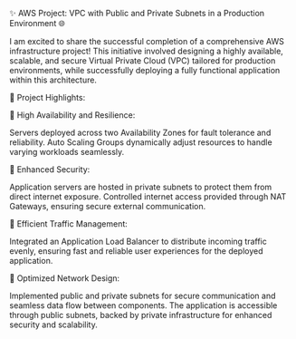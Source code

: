 ✨ AWS Project: VPC with Public and Private Subnets in a Production Environment 🌐

I am excited to share the successful completion of a comprehensive AWS infrastructure project! This initiative involved designing a highly available, scalable, and secure Virtual Private Cloud (VPC) tailored for production environments, while successfully deploying a fully functional application within this architecture.

💼 Project Highlights:

🔹 High Availability and Resilience:

Servers deployed across two Availability Zones for fault tolerance and reliability.
Auto Scaling Groups dynamically adjust resources to handle varying workloads seamlessly.

🔹 Enhanced Security:

Application servers are hosted in private subnets to protect them from direct internet exposure.
Controlled internet access provided through NAT Gateways, ensuring secure external communication.

🔹 Efficient Traffic Management:

Integrated an Application Load Balancer to distribute incoming traffic evenly, ensuring fast and reliable user experiences for the deployed application.

🔹 Optimized Network Design:

Implemented public and private subnets for secure communication and seamless data flow between components.
The application is accessible through public subnets, backed by private infrastructure for enhanced security and scalability. 
